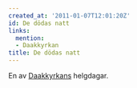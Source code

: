 ```yaml
---
created_at: '2011-01-07T12:01:20Z'
id: De dödas natt
links:
  mention:
  - Daakkyrkan
title: De dödas natt
---
```


En av [Daakkyrkans] helgdagar.

  [Daakkyrkans]: Daakkyrkan